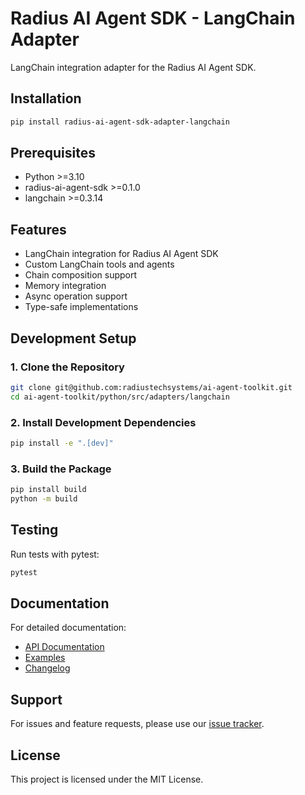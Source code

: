 # Radius AI Agent SDK - LangChain Adapter

LangChain integration adapter for the Radius AI Agent SDK.

## Installation

```bash
pip install radius-ai-agent-sdk-adapter-langchain
```

## Prerequisites

- Python >=3.10
- radius-ai-agent-sdk >=0.1.0
- langchain >=0.3.14

## Features

- LangChain integration for Radius AI Agent SDK
- Custom LangChain tools and agents
- Chain composition support
- Memory integration
- Async operation support
- Type-safe implementations

## Development Setup

### 1. Clone the Repository
```bash
git clone git@github.com:radiustechsystems/ai-agent-toolkit.git
cd ai-agent-toolkit/python/src/adapters/langchain
```

### 2. Install Development Dependencies
```bash
pip install -e ".[dev]"
```

### 3. Build the Package
```bash
pip install build
python -m build
```

## Testing

Run tests with pytest:

```bash
pytest
```

## Documentation

For detailed documentation:
- [API Documentation](https://github.com/radiustechsystems/ai-agent-toolkit/blob/main/python/src/adapters/langchain/README.md)
- [Examples](https://github.com/radiustechsystems/ai-agent-toolkit/tree/main/python/examples)
- [Changelog](https://github.com/radiustechsystems/ai-agent-toolkit/blob/main/python/CHANGELOG.md)

## Support

For issues and feature requests, please use our [issue tracker](https://github.com/radiustechsystems/ai-agent-toolkit/issues).

## License

This project is licensed under the MIT License.
